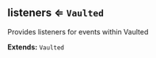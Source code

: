 <a name="module_listeners"></a>
## listeners ⇐ <code>Vaulted</code>
Provides listeners for events within Vaulted

**Extends:** <code>Vaulted</code>  
